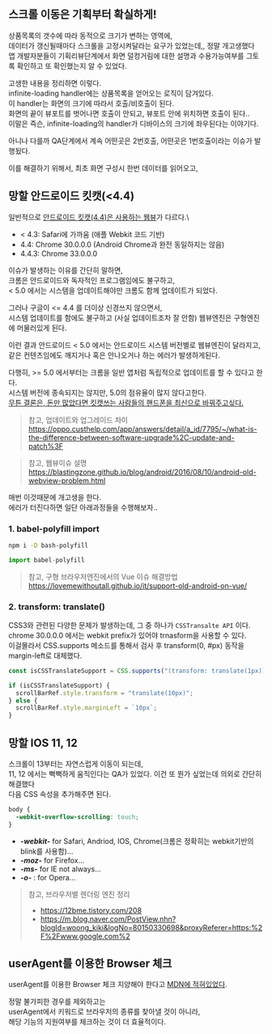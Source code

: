 ## 스크롤 이동은 기획부터 확실하게!

상품목록의 갯수에 따라 동적으로 크기가 변하는 영역에,\
데이터가 갱신될때마다 스크롤을 고정시켜달라는 요구가 있었는데,, 정말 개고생했다\
앱 개발자분들이 기획리뷰단계에서 화면 덜컹거림에 대한 설명과 수용가능여부를 그토록 확인하고 또 확인했는지 알 수 있었다.

고생한 내용을 정리하면 이렇다.\
infinite-loading handler에는 상품목록을 얻어오는 로직이 담겨있다.\
이 handler는 화면의 크기에 따라서 호출/비호출이 된다.\
화면의 끝이 뷰포트를 벗어나면 호출이 안되고, 뷰포트 안에 위치하면 호출이 된다..\
이말은 즉슨, infinite-loading의 handler가 디바이스의 크기에 좌우된다는 이야기다.

아니나 다를까 QA단계에서 계속 어떤곳은 2번호출, 어떤곳은 1번호출이라는 이슈가 발행됬다.

이를 해결하기 위해서,
최초 화면 구성시 한번 데이터를 읽어오고,

## 망할 안드로이드 킷캣(<4.4)

일반적으로 [안드로이드 킷캣(4.4)은 사용하는 웹뷰](https://developer.chrome.com/multidevice/webview/overview)가 다르다.\

- < 4.3: Safari에 가까움 (애플 Webkit 코드 기반)
- 4.4: Chrome 30.0.0.0 (Android Chrome과 완전 동일하지는 않음)
- 4.4.3: Chrome 33.0.0.0

이슈가 발생하는 이유를 간단히 말하면,\
크롬은 안드로이드와 독자적인 프로그램임에도 불구하고,\
< 5.0 에서는 시스템을 업데이트해야만 크롬도 함께 업데이트가 되었다.

그러나 구글이 <= 4.4 를 더이상 신경쓰지 않으면서,\
시스템 업데이트를 함에도 불구하고 (사실 업데이트조차 잘 안함) 웹뷰엔진은 구형엔진에 머물러있게 된다.

이런 결과 안드로이드 < 5.0 에서는 안드로이드 시스템 버전별로 웹뷰엔진이 달라지고,\
같은 컨텐츠임에도 깨지거나 혹은 안나오거나 하는 에러가 발생하게된다.

다행히, >= 5.0 에서부터는 크롬을 일반 앱처럼 독립적으로 업데이트를 할 수 있다고 한다.\
시스템 버전에 종속되지는 않지만, 5.0의 점유율이 많지 않다고한다.\
<u>무튼 결론은, 돈만 많았다면 킷캣쓰는 사람들의 핸드폰을 최신으로 바꿔주고싶다.</u>

> 참고, 업데이트와 업그레이드 차이\
> https://oppo.custhelp.com/app/answers/detail/a_id/7795/~/what-is-the-difference-between-software-upgrade%2C-update-and-patch%3F

> 참고, 웹뷰이슈 설명\
> https://blastingzone.github.io/blog/android/2016/08/10/android-old-webview-problem.html

매번 이것때문에 개고생을 한다.\
에러가 터진다하면 일단 아래과정들을 수행해보자..

### 1. babel-polyfill import

```bash
npm i -D bash-polyfill
```

```js
import babel-polyfill
```

> 참고, 구형 브라우저엔진에서의 Vue 이슈 해결방법\
> https://lovemewithoutall.github.io/it/support-old-android-on-vue/

### 2. transform: translate()

CSS3와 관련된 다양한 문제가 발생하는데, 그 중 하나가 `CSSTransalte API` 이다.\
chrome 30.0.0.0 에서는 webkit prefix가 있어야 trnasform을 사용할 수 있다.\
이걸몰라서 CSS.supports 메소드를 통해서 검사 후 transform(0, #px) 동작을 margin-left로 대체했다.

```js
const isCSSTranslateSupport = CSS.supports("(transform: translate(1px))");

if (isCSSTranslateSupport) {
  scrollBarRef.style.transform = "translate(10px)";
} else {
  scrollBarRef.style.marginLeft = `10px`;
}
```

## 망할 IOS 11, 12

스크롤이 13부터는 자연스럽게 이동이 되는데,\
11, 12 에서는 뻑뻑하게 움직인다는 QA가 있었다. 이건 또 뭔가 싶었는데 의외로 간단히 해결했다\
다음 CSS 속성을 추가해주면 된다.

```CSS
body {
  -webkit-overflow-scrolling: touch;
}
```

- **_-webkit-_** for Safari, Andriod, IOS, Chrome(크롬은 정확히는 webkit기반의 blink를 사용함)...
- **_-moz-_** for Firefox...
- **_-ms-_** for IE not always...
- **_-o-_** : for Opera...

> 참고, 브라우저별 렌더링 엔진 정리
>
> - https://12bme.tistory.com/208
> - https://m.blog.naver.com/PostView.nhn?blogId=woong_kiki&logNo=80150330698&proxyReferer=https:%2F%2Fwww.google.com%2

## userAgent를 이용한 Browser 체크

userAgent를 이용한 Browser 체크 지양해야 한다고 [MDN에 적혀있었다](https://developer.mozilla.org/ko/docs/Web/HTTP/User_agent%EB%A5%BC_%EC%9D%B4%EC%9A%A9%ED%95%9C_%EB%B8%8C%EB%9D%BC%EC%9A%B0%EC%A0%80_%EA%B0%90%EC%A7%80).

정말 불가피한 경우를 제외하고는\
userAgent에서 키워드로 브라우저의 종류를 찾아낼 것이 아니라,\
해당 기능의 지원여부를 체크하는 것이 더 효율적이다.
